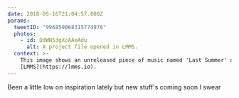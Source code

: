 ```yaml
---
date: 2018-05-16T21:04:57.000Z
params:
  tweetID: "996859068315774976"
  photos:
    - id: DdWN53gXcAAeAdu
      alt: A project file opened in LMMS.
  context: >-
    This image shows an unreleased piece of music named 'Last Summer' opened in
    [LMMS](https://lmms.io).
---
```


Been a little low on inspiration lately but new stuff's coming soon I swear
